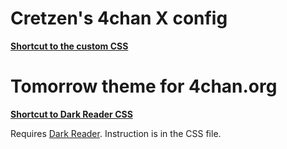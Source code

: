 # Cretzen's 4chan X config

<b> [Shortcut to the custom CSS](https://raw.githubusercontent.com/hellotinh03/4chanX-config/main/4chink.css) </b>


# Tomorrow theme for 4chan.org

<b> [Shortcut to Dark Reader CSS](https://raw.githubusercontent.com/hellotinh03/4chanX-config/main/dark-reader.css) </b>

Requires [Dark Reader](https://github.com/darkreader/darkreader). Instruction is in the CSS file.

